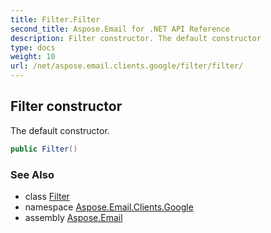 ```yaml
---
title: Filter.Filter
second_title: Aspose.Email for .NET API Reference
description: Filter constructor. The default constructor
type: docs
weight: 10
url: /net/aspose.email.clients.google/filter/filter/
---
```

## Filter constructor

The default constructor.

```csharp
public Filter()
```

### See Also

* class [Filter](../)
* namespace [Aspose.Email.Clients.Google](../../filter/)
* assembly [Aspose.Email](../../../)



